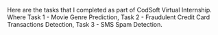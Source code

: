 Here are the tasks that I completed as part of CodSoft Virtual Internship. Where 
Task 1 - Movie Genre Prediction,
Task 2 - Fraudulent Credit Card Transactions Detection,
Task 3 - SMS Spam Detection.
